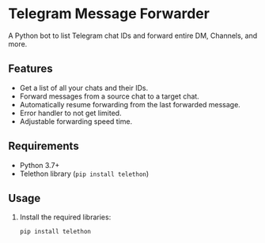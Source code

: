 # Telegram Message Forwarder

A Python bot to list Telegram chat IDs and forward entire DM, Channels, and more.

## Features
- Get a list of all your chats and their IDs.
- Forward messages from a source chat to a target chat.
- Automatically resume forwarding from the last forwarded message.
- Error handler to not get limited.
- Adjustable forwarding speed time.

## Requirements
- Python 3.7+
- Telethon library (`pip install telethon`)

## Usage
1. Install the required libraries:
   ```bash
   pip install telethon
